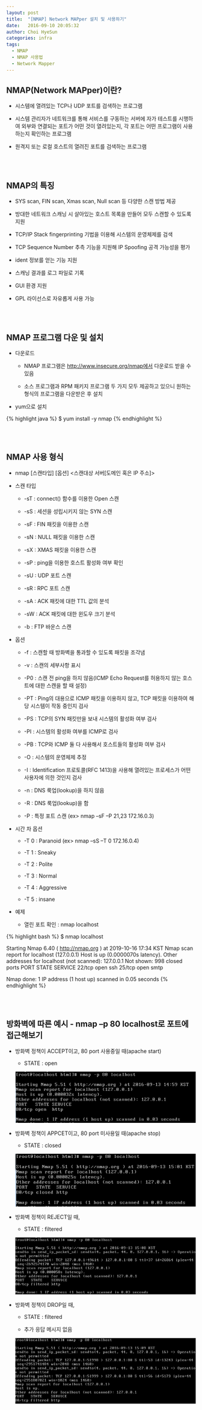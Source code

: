 ```yaml
---
layout: post
title:  "[NMAP] Network MAPper 설치 및 사용하기"
date:   2016-09-10 20:05:32
author: Choi HyeSun
categories: infra
tags:
  - NMAP
  - NMAP 사용법
  - Network Mapper
---
```


## NMAP(Network MAPper)이란?

- 시스템에 열려있는 TCP나 UDP 포트를 검색하는 프로그램

- 시스템 관리자가 네트워크를 통해 서비스를 구동하는 서버에 자가 테스트를 시행하여 외부와 연결되는 포트가 어떤 것이 열려있는지, 각 포트는 어떤 프로그램이 사용하는지 확인하는 프로그램

- 원격지 또는 로컬 호스트의 열려진 포트를 검색하는 프로그램

<br>
<br>

## NMAP의 특징

- SYS scan, FIN scan, Xmas scan, Null scan 등 다양한 스캔 방법 제공

- 방대한 네트워크 스캐닝 시 살아있는 호스트 목록을 만들어 모두 스캔할 수 있도록 지원

- TCP/IP Stack fingerprinting 기법을 이용해 시스템의 운영체제를 검색

- TCP Sequence Number 추측 기능을 지원해 IP Spoofing 공격 가능성을 평가

- ident 정보를 얻는 기능 지원

- 스캐닝 결과를 로그 파일로 기록

- GUI 환경 지원

- GPL 라이선스로 자유롭게 사용 가능
  
<br>
<br>

## NMAP 프로그램 다운 및 설치

- 다운로드

  - NMAP 프로그램은 http://www.insecure.org/nmap에서 다운로드 받을 수 있음
  
  - 소스 프로그램과 RPM 패키지 프로그램 두 가지 모두 제공하고 있으니 원하는 형식의 프로그램을 다운받은 후 설치
  
- yum으로 설치

{% highlight java %}
$ yum install -y nmap
{% endhighlight %}

<br>
<br>

## NMAP 사용 형식

- nmap \[스캔타입] \[옵션] \<스캔대상 서버\[도메인 혹은 IP 주소]>

- 스캔 타입

  - \-sT : connect() 함수를 이용한 Open 스캔

  - \-sS : 세션을 성립시키지 않는 SYN 스캔

  - \-sF : FIN 패킷을 이용한 스캔

  - \-sN : NULL 패킷을 이용한 스캔

  - \-sX : XMAS 패킷을 이용한 스캔

  - \-sP : ping을 이용한 호스트 활성화 여부 확인

  - \-sU : UDP 포트 스캔

  - \-sR : RPC 포트 스캔

  - \-sA : ACK 패킷에 대한 TTL 값의 분석

  - \-sW : ACK 패킷에 대한 윈도우 크기 분석

  - \-b : FTP 바운스 스캔

- 옵션

  - \-f : 스캔할 때 방화벽을 통과할 수 있도록 패킷을 조각냄

  - \-v : 스캔의 세부사항 표시

  - \-P0 : 스캔 전 ping을 하지 않음(ICMP Echo Request를 허용하지 않는 호스트에 대한 스캔을 할 때 설정)

  - \-PT : Ping의 대용으로 ICMP 패킷을 이용하지 않고, TCP 패킷을 이용하여 해당 시스템이 작동 중인지 검사

  - \-PS : TCP의 SYN 패킷만을 보내 시스템의 활성화 여부 검사

  - \-PI : 시스템의 활성화 여부를 ICMP로 검사

  - \-PB : TCP와 ICMP 둘 다 사용해서 호스트들의 활성화 여부 검사

  - \-O : 시스템의 운영체제 추정

  - \-I : Identification 프로토콜(RFC 1413)을 사용해 열려있는 프로세스가 어떤 사용자에 의한 것인지 검사

  - \-n : DNS 룩업(lookup)을 하지 않음

  - \-R : DNS 룩업(lookup)을 함

  - \-P : 특정 포트 스캔 (ex> nmap –sF –P 21,23 172.16.0.3)

- 시간 차 옵션

  - \-T 0 : Paranoid (ex> nmap –sS –T 0 172.16.0.4)

  - \-T 1 : Sneaky

  - \-T 2 : Polite

  - \-T 3 : Normal

  - \-T 4 : Aggressive

  - \-T 5 : insane

- 예제

  - 열린 포트 확인 : nmap localhost
  
{% highlight bash %}
$ nmap localhost

Starting Nmap 6.40 ( http://nmap.org ) at 2019-10-16 17:34 KST
Nmap scan report for localhost (127.0.0.1)
Host is up (0.0000070s latency).
Other addresses for localhost (not scanned): 127.0.0.1
Not shown: 998 closed ports
PORT   STATE SERVICE
22/tcp open  ssh
25/tcp open  smtp

Nmap done: 1 IP address (1 host up) scanned in 0.05 seconds
{% endhighlight %}

<br>
<br>

## 방화벽에 따른 예시 - nmap –p 80 localhost로 포트에 접근해보기

- 방화벽 정책이 ACCEPT이고, 80 port 사용중일 때(apache start)

  - STATE : open
  
  ![image](/img/2016-09-10/nmap-001-accept1.png)
  
- 방화벽 정책이 APPCET이고, 80 port 미사용일 때(apache stop)

  - STATE : closed

  ![image](/img/2016-09-10/nmap-002-accept2.png)

- 방화벽 정책이 REJECT일 때,

  - STATE : filtered
  
  ![image](/img/2016-09-10/nmap-003-reject.png)
  
- 방화벽 정책이 DROP일 때,

  - STATE : filtered
  
  - 추가 응답 메시지 없음
  
  ![image](/img/2016-09-10/nmap-004-drop.png)

